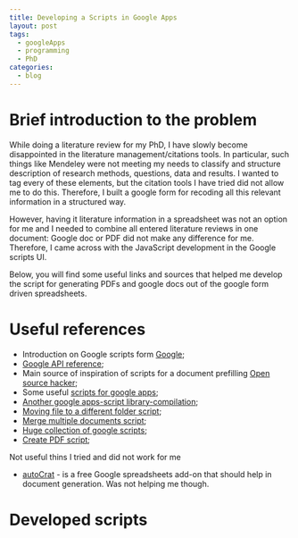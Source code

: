 ```yaml
---
title: Developing a Scripts in Google Apps
layout: post
tags:
  - googleApps
  - programming
  - PhD
categories:
  - blog
---
```


# Brief introduction to the problem

While doing a literature review for my PhD, I have slowly become disappointed in the literature management/citations tools. In particular, such things like Mendeley were not meeting my needs to classify and structure description of research methods, questions, data and results. I wanted to tag every of these elements, but the citation tools I have tried did not allow me to do this. Therefore, I built a google form for recoding all this relevant information in a structured way.

However, having it literature information in a spreadsheet was not an option for me and I needed to combine all entered literature reviews in one document: Google doc or PDF did not make any difference for me. Therefore, I came across with the JavaScript development in the Google scripts UI.

Below, you will find some useful links and sources that helped me develop the script for generating PDFs and google docs out of the google form driven spreadsheets.

# Useful references

- Introduction on Google scripts form [Google](https://developers.google.com/apps-script/articles/);
- [Google API reference](https://developers.google.com/apps-script/reference/document/document-app);
- Main source of inspiration of scripts for a document prefilling [Open source hacker](https://opensourcehacker.com/2013/01/21/script-for-generating-google-documents-from-google-spreadsheet-data-source/);
- Some useful [scripts for google apps](https://www.labnol.org/internet/google-scripts/28281/);
- [Another google apps-script library-compilation](https://github.com/oshliaer/google-apps-script-awesome-list);
- [Moving file to a different folder script](https://ctrlq.org/code/20201-move-file-to-another-folder);
- [Merge multiple documents script](https://ctrlq.org/code/19892-merge-multiple-google-documents);
- [Huge collection of google scripts](https://ctrlq.org/code/);
- [Create PDF script](http://www.andrewroberts.net/2014/10/google-apps-script-create-pdf/);

Not useful thins I tried and did not work for me

- [autoCrat](http://cloudlab.newvisions.org/add-ons/autocrat) - is a free Google spreadsheets add-on that should help in document generation. Was not helping me though.

# Developed scripts
